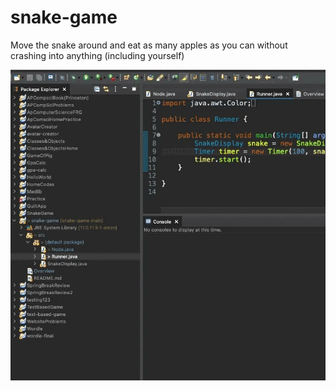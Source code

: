 # snake-game

Move the snake around and eat as many apples as you can without crashing into anything (including yourself) 

![snake game](snake-game.gif)